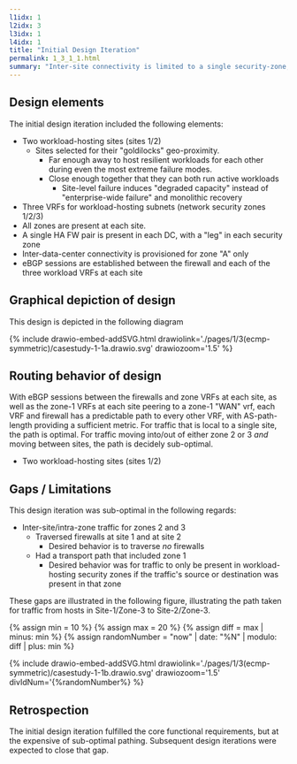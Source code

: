```yaml
---
l1idx: 1
l2idx: 3
l3idx: 1
l4idx: 1
title: "Initial Design Iteration"
permalink: 1_3_1_1.html
summary: "Inter-site connectivity is limited to a single security-zone, which becomes a de-facto transit-zone."
---
```


## Design elements

The initial design iteration included the following elements:
  - Two workload-hosting sites (sites 1/2)
    - Sites selected for their "goldilocks" geo-proximity.  
      - Far enough away to host resilient workloads for each other during even the most extreme failure modes.  
      - Close enough together that they can both run active workloads
        - Site-level failure induces "degraded capacity" instead of "enterprise-wide failure" and monolithic recovery
  - Three VRFs for workload-hosting subnets (network security zones 1/2/3)
  - All zones are present at each site.
  - A single HA FW pair is present in each DC, with a "leg" in each security zone
  - Inter-data-center connectivity is provisioned for zone "A" only
  - eBGP sessions are established between the firewall and each of the three workload VRFs at each site

## Graphical depiction of design
This design is depicted in the following diagram

{% include drawio-embed-addSVG.html drawiolink='./pages/1/3(ecmp-symmetric)/casestudy-1-1a.drawio.svg' drawiozoom='1.5' %}


## Routing behavior of design

With eBGP sessions between the firewalls and zone VRFs at each site, as well as the zone-1 VRFs at each site peering to a zone-1 "WAN" vrf, each VRF and firewall has a predictable path to every other VRF, with AS-path-length providing a sufficient metric.  For traffic that is local to a single site, the path is optimal.   For traffic moving into/out of either zone 2 or 3 *and* moving between sites, the path is decidely sub-optimal.
  - Two workload-hosting sites (sites 1/2)

## Gaps / Limitations

This design iteration was sub-optimal in the following regards:
- Inter-site/intra-zone traffic for zones 2 and 3
  - Traversed firewalls at site 1 and at site 2
    - Desired behavior is to traverse *no* firewalls
  - Had a transport path that included zone 1
    - Desired behavior was for traffic to only be present in workload-hosting security zones if the traffic's source or destination was present in that zone


These gaps are illustrated in the following figure, illustrating the path taken for traffic from hosts in Site-1/Zone-3 to Site-2/Zone-3.

{% assign min = 10 %}
{% assign max = 20 %}
{% assign diff = max | minus: min %}
{% assign randomNumber = "now" | date: "%N" | modulo: diff | plus: min %}

{% include drawio-embed-addSVG.html drawiolink='./pages/1/3(ecmp-symmetric)/casestudy-1-1b.drawio.svg' drawiozoom='1.5' divIdNum='{%randomNumber%}  %}

## Retrospection

The initial design iteration fulfilled the core functional requirements, but at the expensive of sub-optimal pathing.  Subsequent design iterations were expected to close that gap.